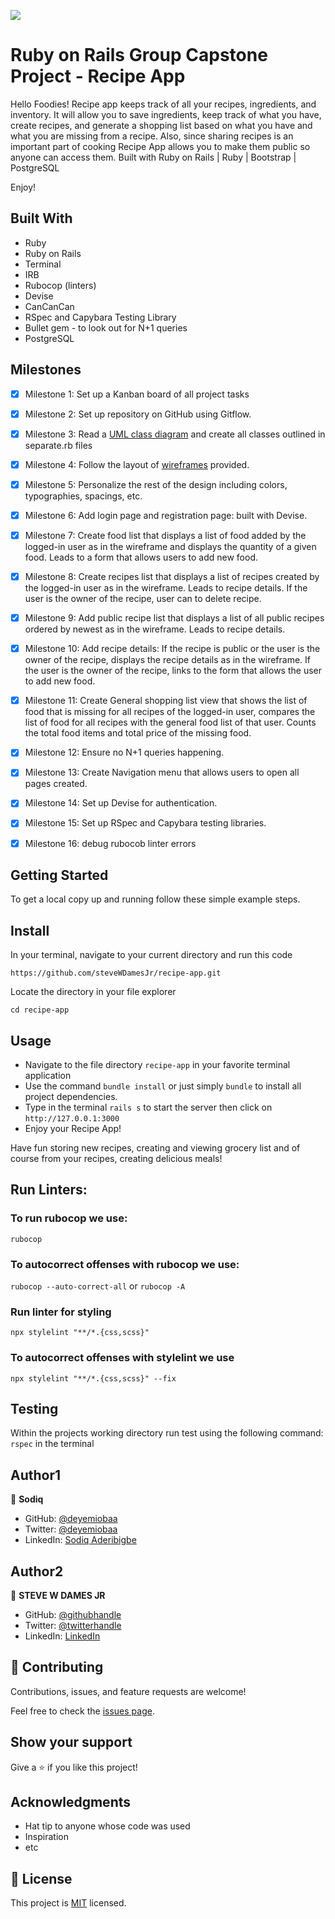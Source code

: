 ![](https://img.shields.io/badge/Microverse-blueviolet)

# Ruby on Rails Group Capstone Project - Recipe App

Hello Foodies! Recipe app keeps track of all your recipes, ingredients, and inventory. It will allow you to save ingredients, keep track of what you have, create recipes, and generate a shopping list based on what you have and what you are missing from a recipe. Also, since sharing recipes is an important part of cooking Recipe App allows you to make them public so anyone can access them. Built with Ruby on Rails | Ruby | Bootstrap | PostgreSQL

Enjoy!


## Built With

- Ruby
- Ruby on Rails
- Terminal
- IRB
- Rubocop (linters)
- Devise
- CanCanCan
- RSpec and Capybara Testing Library
- Bullet gem - to look out for N+1 queries
- PostgreSQL

## Milestones

- [x] Milestone 1: Set up a Kanban board of all project tasks
- [x] Milestone 2: Set up repository on GitHub using Gitflow.
- [x] Milestone 3: Read a [UML class diagram](https://github.com/microverseinc/curriculum-rails/blob/main/recipe-app/images/recipe_erd_2_members.png) and create all classes outlined in separate.rb files
- [x] Milestone 4: Follow the layout of [wireframes](https://github.com/microverseinc/curriculum-rails/blob/main/recipe-app/buisness_requirements.md) provided. 
- [x] Milestone 5: Personalize the rest of the design including colors, typographies, spacings, etc.
- [x] Milestone 6: Add login page and registration page: built with Devise.
- [x] Milestone 7: Create food list that displays a list of food added by the logged-in user as in the wireframe and displays the quantity of a given food. Leads to a form that allows users to add new food.
- [x] Milestone 8: Create recipes list that displays a list of recipes created by the logged-in user as in the wireframe. Leads to recipe details. If the user is the owner of the recipe, user can to delete recipe.
- [x] Milestone 9: Add public recipe list that displays a list of all public recipes ordered by newest as in the wireframe. Leads to recipe details.
- [x] Milestone 10: Add recipe details: If the recipe is public or the user is the owner of the recipe, displays the recipe details as in the wireframe. If the user is the owner of the recipe, links to the form that allows the user to add new food.
- [x] Milestone 11: Create General shopping list view  that shows the list of food that is missing for all recipes of the logged-in user, compares the list of food for all recipes with the general food list of that user. Counts the total food items and total price of the missing food.
- [x] Milestone 12:  Ensure no N+1 queries happening.
- [x] Milestone 13: Create Navigation menu that allows users to open all pages created.
- [x] Milestone 14: Set up Devise for authentication.
- [x] Milestone 15: Set up RSpec and Capybara testing libraries.
- [x] Milestone 16: debug rubocob linter errors


## Getting Started

To get a local copy up and running follow these simple example steps.


## Install

In your terminal, navigate to your current directory and run this code

`https://github.com/steveWDamesJr/recipe-app.git`

Locate the directory in your file explorer

`cd recipe-app`

## Usage

  - Navigate to the file directory `recipe-app` in your favorite terminal application
  - Use the command `bundle install` or just simply `bundle` to install all project dependencies.
  - Type in the terminal `rails s` to start the server then click on `http://127.0.0.1:3000`
  - Enjoy your Recipe App!
  
  Have fun storing new recipes, creating and viewing grocery list and of course from your recipes, creating delicious meals!

## Run Linters:

### To run rubocop we use:

`rubocop`

### To autocorrect offenses with rubocop we use:

`rubocop --auto-correct-all` or
`rubocop -A`

### Run linter for styling

`npx stylelint "**/*.{css,scss}"`

### To autocorrect offenses with stylelint we use

`npx stylelint "**/*.{css,scss}" --fix`


## Testing

   Within the projects working directory run test using the following command:
  `rspec` in the terminal


## Author1
👤 **Sodiq**

- GitHub: [@deyemiobaa](https://github.com/deyemiobaa)
- Twitter: [@deyemiobaa](https://twitter.com/deyemiobaa)
- LinkedIn: [Sodiq Aderibigbe](https://linkedin.com/in/sodiqa)


## Author2
👤 **STEVE W DAMES JR**

- GitHub: [@githubhandle](https://github.com/steveWDamesJr)
- Twitter: [@twitterhandle](https://twitter.com/Steve88312331)
- LinkedIn: [LinkedIn](https://www.linkedin.com/in/steve-w-dames-jr/)

## 🤝 Contributing

Contributions, issues, and feature requests are welcome!

Feel free to check the [issues page](https://github.com/steveWDamesJr/recipe-app/issues).


## Show your support

Give a ⭐️ if you like this project!


## Acknowledgments

- Hat tip to anyone whose code was used
- Inspiration
- etc


## 📝 License

This project is [MIT](./MIT.md) licensed.
